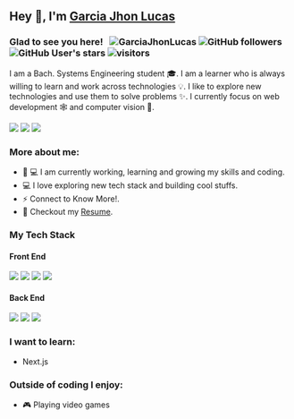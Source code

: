 ## Hey 👋, I'm [Garcia Jhon Lucas ](http://garciajhonlucas.com/)

### Glad to see you here! &nbsp; <img src="https://komarev.com/ghpvc/?username=GarciaJhonLucas&label=Profile%20views&color=0e75b6&style=flat" alt="GarciaJhonLucas"/> ![GitHub followers](https://img.shields.io/github/followers/GarciaJhonLucas) ![GitHub User's stars](https://img.shields.io/github/stars/GarciaJhonLucas) ![visitors](https://visitor-badge.glitch.me/badge?page_id=GarciaJhonLucas.readme)

I am a Bach. Systems Engineering student 🎓. I am a learner who is always willing to learn and work across technologies 💡. I like to explore new technologies and use them to solve problems ✨. I currently focus on web development 🕸️ and computer vision 👀.

<p align="center">

[<img src="https://img.shields.io/badge/GarciaJhonLucas%20-%230077B5.svg?&style=for-the-badge&logo=linkedin&logoColor=white"/>](https://linkedin.com/in/GarciaJhonLucas) [<img src="https://img.shields.io/badge/GarciaJhonLucas%20-%231DA1F2.svg?&style=for-the-badge&logo=Twitter&logoColor=white"/>](https://twitter.com/GarciaJhonLucas/) [<img src="https://img.shields.io/badge/GarciaJhonLucas%20-%23E4405F.svg?&style=for-the-badge&logo=Instagram&logoColor=white"/>](https://instagram.com/GarciaJhonLucas/)

</p>

### More about me:

* 🔭 💻 I am currently working, learning and growing my skills and coding.
* 💻 I love exploring new tech stack and building cool stuffs.
* ⚡ Connect to Know More!.
* 📝 Checkout my [Resume](https://garciajhonlucas.github.io/docs/garcia_jhon_lucas_resume.pdf).

### My Tech Stack

#### Front End
<img src="https://img.shields.io/badge/HTML5-E34F26?style=for-the-badge&logo=html5&logoColor=white"> <img  src="https://img.shields.io/badge/CSS3-1572B6?style=for-the-badge&logo=css3&logoColor=white"> <img  src="https://img.shields.io/badge/JavaScript-F7DF1E?style=for-the-badge&logo=javascript&logoColor=black"> <img  src="https://img.shields.io/badge/Bootstrap-563D7C?style=for-the-badge&logo=bootstrap&logoColor=white"> 

#### Back End
<img src="https://img.shields.io/badge/Python-ffd340?style=for-the-badge&logo=python&logoColor=black"> <img src="https://img.shields.io/badge/Java-e11e21?style=for-the-badge&logo=java&logoColor=white"> <img  src="https://img.shields.io/badge/CSHARP-563D7C?style=for-the-badge&logo=csharp&logoColor=white"> 

###  I want to learn:
* Next.js

### Outside of coding I enjoy:
* 🎮 Playing video games 
